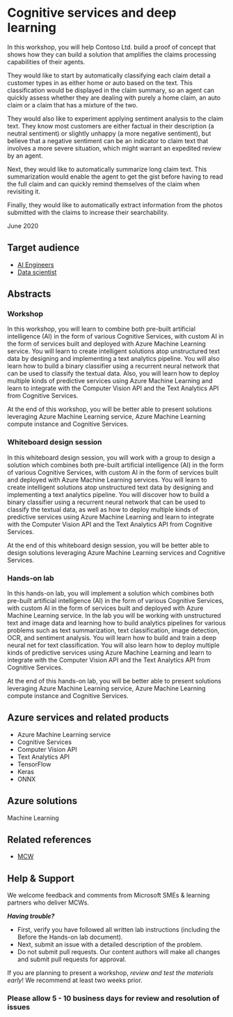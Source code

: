 # Cognitive services and deep learning

In this workshop, you will help Contoso Ltd. build a proof of concept that shows how they can build a solution that amplifies the claims processing capabilities of their agents.

They would like to start by automatically classifying each claim detail a customer types in as either home or auto based on the text. This classification would be displayed in the claim summary, so an agent can quickly assess whether they are dealing with purely a home claim, an auto claim or a claim that has a mixture of the two.

They would also like to experiment applying sentiment analysis to the claim text. They know most customers are either factual in their description (a neutral sentiment) or slightly unhappy (a more negative sentiment), but believe that a negative sentiment can be an indicator to claim text that involves a more severe situation, which might warrant an expedited review by an agent.

Next, they would like to automatically summarize long claim text. This summarization would enable the agent to get the gist before having to read the full claim and can quickly remind themselves of the claim when revisiting it.

Finally, they would like to automatically extract information from the photos submitted with the claims to increase their searchability.

June 2020

## Target audience

- [AI Engineers](https://docs.microsoft.com/en-us/learn/certifications/azure-ai-engineer)
- [Data scientist](https://docs.microsoft.com/en-us/learn/certifications/azure-data-scientist)

## Abstracts

### Workshop

In this workshop, you will learn to combine both pre-built artificial intelligence (AI) in the form of various Cognitive Services, with custom AI in the form of services built and deployed with Azure Machine Learning service. You will learn to create intelligent solutions atop unstructured text data by designing and implementing a text analytics pipeline. You will also learn how to build a binary classifier using a recurrent neural network that can be used to classify the textual data. Also, you will learn how to deploy multiple kinds of predictive services using Azure Machine Learning and learn to integrate with the Computer Vision API and the Text Analytics API from Cognitive Services.

At the end of this workshop, you will be better able to present solutions leveraging Azure Machine Learning service, Azure Machine Learning compute instance and Cognitive Services.

### Whiteboard design session

In this whiteboard design session, you will work with a group to design a solution which combines both pre-built artificial intelligence (AI) in the form of various Cognitive Services, with custom AI in the form of services built and deployed with Azure Machine Learning services. You will learn to create intelligent solutions atop unstructured text data by designing and implementing a text analytics pipeline. You will discover how to build a binary classifier using a recurrent neural network that can be used to classify the textual data, as well as how to deploy multiple kinds of predictive services using Azure Machine Learning and learn to integrate with the Computer Vision API and the Text Analytics API from Cognitive Services.

At the end of this whiteboard design session, you will be better able to design solutions leveraging Azure Machine Learning services and Cognitive Services.

### Hands-on lab

In this hands-on lab, you will implement a solution which combines both pre-built artificial intelligence (AI) in the form of various Cognitive Services, with custom AI in the form of services built and deployed with Azure Machine Learning service. In the lab you will be working with unstructured text and image data and learning how to build analytics pipelines for various problems such as text summarization, text classification, image detection, OCR, and sentiment analysis. You will learn how to build and train a deep neural net for text classification.  You will also learn how to deploy multiple kinds of predictive services using Azure Machine Learning and learn to integrate with the Computer Vision API and the Text Analytics API from Cognitive Services.

At the end of this hands-on lab, you will be better able to present solutions leveraging Azure Machine Learning service, Azure Machine Learning compute instance and Cognitive Services.

## Azure services and related products

- Azure Machine Learning service
- Cognitive Services
- Computer Vision API
- Text Analytics API
- TensorFlow
- Keras
- ONNX

## Azure solutions

Machine Learning

## Related references

- [MCW](https://github.com/Microsoft/MCW)

## Help & Support

We welcome feedback and comments from Microsoft SMEs & learning partners who deliver MCWs.  

***Having trouble?***

- First, verify you have followed all written lab instructions (including the Before the Hands-on lab document).
- Next, submit an issue with a detailed description of the problem.
- Do not submit pull requests. Our content authors will make all changes and submit pull requests for approval.  

If you are planning to present a workshop, *review and test the materials early*! We recommend at least two weeks prior.

### Please allow 5 - 10 business days for review and resolution of issues
